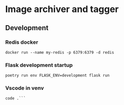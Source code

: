 # Image archiver and tagger


## Development
### Redis docker
`docker run --name my-redis -p 6379:6379 -d redis`

### Flask development startup
`poetry run env FLASK_ENV=development flask run`

### Vscode in venv

```poetry shell
code .```
